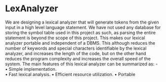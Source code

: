 # LexAnalyzer
  We are designing a lexical analyzer that will generate tokens from the given input in a high level language statement. We have not used any database for storing the symbol table used in this project as such, as parsing the entire statement is beyond the scope of this project. This makes our lexical analyzer portable and independent of a DBMS. This although reduces the number of keywords and special characters identifiable by the lexical analyzer, and increases the length of the code, but on the other hand reduces the program complexity and increases the overall speed of the system.
 The main features of this lexical analyzer can be summarized as: -
 • Simple implementation.  
• Fast lexical analysis.
 • Efficient resource utilization.
 • Portable
